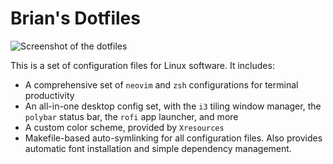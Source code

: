 # Brian's Dotfiles

![Screenshot of the dotfiles](https://i.imgur.com/xotGUf7.png)

This is a set of configuration files for Linux software. It includes:
* A comprehensive set of `neovim` and `zsh` configurations for terminal
  productivity
* An all-in-one desktop config set, with the `i3` tiling window manager,
  the `polybar` status bar, the `rofi` app launcher, and more
* A custom color scheme, provided by `Xresources`
* Makefile-based auto-symlinking for all configuration files. Also provides
  automatic font installation and simple dependency management.
